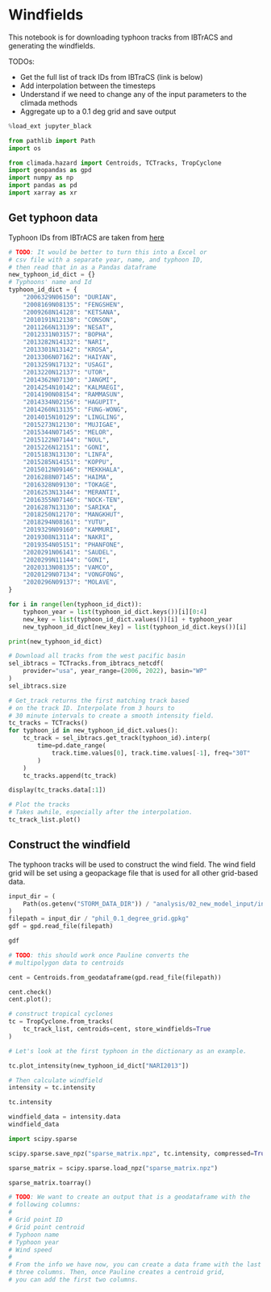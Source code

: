 # Windfields

This notebook is for downloading typhoon tracks from
IBTrACS and generating the windfields.

TODOs:

- Get the full list of track IDs from IBTraCS (link is below)
- Add interpolation between the timesteps
- Understand if we need to change any of the input parameters
  to the climada methods
- Aggregate up to a 0.1 deg grid and save output

```python
%load_ext jupyter_black
```

```python
from pathlib import Path
import os

from climada.hazard import Centroids, TCTracks, TropCyclone
import geopandas as gpd
import numpy as np
import pandas as pd
import xarray as xr
```

## Get typhoon data

Typhoon IDs from IBTrACS are taken from
[here](https://ncics.org/ibtracs/index.php?name=browse-name)

```python
# TODO: It would be better to turn this into a Excel or
# csv file with a separate year, name, and typhoon ID,
# then read that in as a Pandas dataframe
new_typhoon_id_dict = {}
# Typhoons' name and Id
typhoon_id_dict = {
    "2006329N06150": "DURIAN",
    "2008169N08135": "FENGSHEN",
    "2009268N14128": "KETSANA",
    "2010191N12138": "CONSON",
    "2011266N13139": "NESAT",
    "2012331N03157": "BOPHA",
    "2013282N14132": "NARI",
    "2013301N13142": "KROSA",
    "2013306N07162": "HAIYAN",
    "2013259N17132": "USAGI",
    "2013220N12137": "UTOR",
    "2014362N07130": "JANGMI",
    "2014254N10142": "KALMAEGI",
    "2014190N08154": "RAMMASUN",
    "2014334N02156": "HAGUPIT",
    "2014260N13135": "FUNG-WONG",
    "2014015N10129": "LINGLING",
    "2015273N12130": "MUJIGAE",
    "2015344N07145": "MELOR",
    "2015122N07144": "NOUL",
    "2015226N12151": "GONI",
    "2015183N13130": "LINFA",
    "2015285N14151": "KOPPU",
    "2015012N09146": "MEKKHALA",
    "2016288N07145": "HAIMA",
    "2016328N09130": "TOKAGE",
    "2016253N13144": "MERANTI",
    "2016355N07146": "NOCK-TEN",
    "2016287N13130": "SARIKA",
    "2018250N12170": "MANGKHUT",
    "2018294N08161": "YUTU",
    "2019329N09160": "KAMMURI",
    "2019308N13114": "NAKRI",
    "2019354N05151": "PHANFONE",
    "2020291N06141": "SAUDEL",
    "2020299N11144": "GONI",
    "2020313N08135": "VAMCO",
    "2020129N07134": "VONGFONG",
    "2020296N09137": "MOLAVE",
}

for i in range(len(typhoon_id_dict)):
    typhoon_year = list(typhoon_id_dict.keys())[i][0:4]
    new_key = list(typhoon_id_dict.values())[i] + typhoon_year
    new_typhoon_id_dict[new_key] = list(typhoon_id_dict.keys())[i]

print(new_typhoon_id_dict)
```

```python
# Download all tracks from the west pacific basin
sel_ibtracs = TCTracks.from_ibtracs_netcdf(
    provider="usa", year_range=(2006, 2022), basin="WP"
)
sel_ibtracs.size
```

```python
# Get_track returns the first matching track based
# on the track ID. Interpolate from 3 hours to
# 30 minute intervals to create a smooth intensity field.
tc_tracks = TCTracks()
for typhoon_id in new_typhoon_id_dict.values():
    tc_track = sel_ibtracs.get_track(typhoon_id).interp(
        time=pd.date_range(
            track.time.values[0], track.time.values[-1], freq="30T"
        )
    )
    tc_tracks.append(tc_track)

display(tc_tracks.data[:1])
```

```python
# Plot the tracks
# Takes awhile, especially after the interpolation.
tc_track_list.plot()
```

## Construct the windfield

The typhoon tracks will be used to construct the wind field.
The wind field grid will be set using a geopackage file that is
used for all other grid-based data.

```python
input_dir = (
    Path(os.getenv("STORM_DATA_DIR")) / "analysis/02_new_model_input/input"
)
filepath = input_dir / "phil_0.1_degree_grid.gpkg"
gdf = gpd.read_file(filepath)

gdf
```

```python
# TODO: this should work once Pauline converts the
# multipolygon data to centroids

cent = Centroids.from_geodataframe(gpd.read_file(filepath))

cent.check()
cent.plot();
```

```python
# construct tropical cyclones
tc = TropCyclone.from_tracks(
    tc_track_list, centroids=cent, store_windfields=True
)
```

```python
# Let's look at the first typhoon in the dictionary as an example.

tc.plot_intensity(new_typhoon_id_dict["NARI2013"])
```

```python
# Then calculate windfield
intensity = tc.intensity
```

```python
tc.intensity
```

```python
windfield_data = intensity.data
windfield_data
```

```python
import scipy.sparse

scipy.sparse.save_npz("sparse_matrix.npz", tc.intensity, compressed=True)
```

```python
sparse_matrix = scipy.sparse.load_npz("sparse_matrix.npz")
```

```python
sparse_matrix.toarray()
```

```python
# TODO: We want to create an output that is a geodataframe with the
# following columns:
#
# Grid point ID
# Grid point centroid
# Typhoon name
# Typhoon year
# Wind speed
#
# From the info we have now, you can create a data frame with the last
# three columns. Then, once Pauline creates a centroid grid,
# you can add the first two columns.
```
